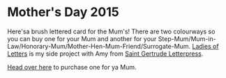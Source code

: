 # Mother's Day 2015

Here'sa brush lettered card for the Mum's! There are two colourways so you can buy one for your Mum and another for your Step-Mum/Mum-in-Law/Honorary-Mum/Mother-Hen-Mum-Friend/Surrogate-Mum. [Ladies of Letters](http://www.ladiesofletters.com.au) is my side project with Amy from [Saint Gertrude Letterpress](http://www.saintgertrude.com.au). 

[Head over here](http://www.ladiesofletters.com.au/cards/good-on-ya-mum) to purchase one for ya Mum. 